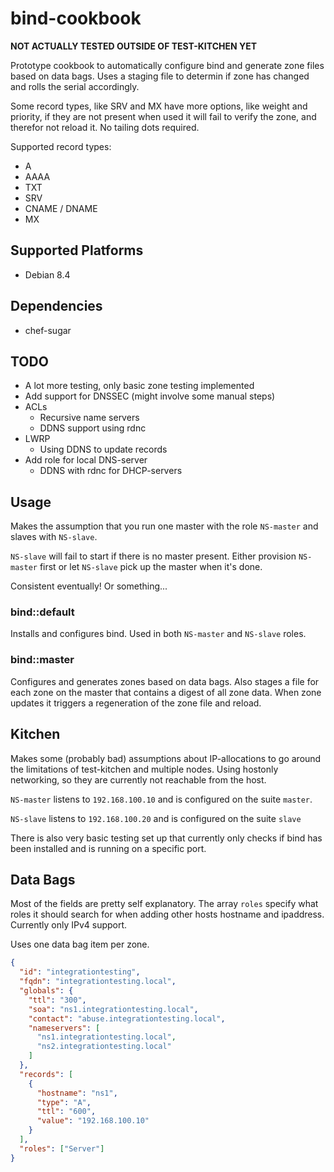 # bind-cookbook

**NOT ACTUALLY TESTED OUTSIDE OF TEST-KITCHEN YET**

Prototype cookbook to automatically configure bind and generate zone files based
on data bags. Uses a staging file to determin if zone has changed and rolls the
serial accordingly.

Some record types, like SRV and MX have more options, like weight and priority,
if they are not present when used it will fail to verify the zone, and therefor
not reload it. No tailing dots required.

Supported record types:
  - A
  - AAAA
  - TXT
  - SRV
  - CNAME / DNAME
  - MX

## Supported Platforms

- Debian 8.4

## Dependencies

- chef-sugar

## TODO

- A lot more testing, only basic zone testing implemented
- Add support for DNSSEC (might involve some manual steps)
- ACLs
  - Recursive name servers
  - DDNS support using rdnc
- LWRP
  - Using DDNS to update records
- Add role for local DNS-server
  - DDNS with rdnc for DHCP-servers

## Usage

Makes the assumption that you run one master with the role `NS-master` and
slaves with `NS-slave`.

`NS-slave` will fail to start if there is no master present. Either provision
`NS-master` first or let `NS-slave` pick up the master when it's done.

Consistent eventually! Or something...

### bind::default
Installs and configures bind. Used in both `NS-master` and `NS-slave` roles.

### bind::master
Configures and generates zones based on data bags. Also stages a file for each
zone on the master that contains a digest of all zone data. When zone updates it
triggers a regeneration of the zone file and reload.

## Kitchen
Makes some (probably bad) assumptions about IP-allocations to go around the
limitations of test-kitchen and multiple nodes. Using hostonly networking, so
they are currently not reachable from the host.

`NS-master` listens to `192.168.100.10` and is configured on the suite `master`.

`NS-slave` listens to `192.168.100.20` and is configured on the suite `slave`

There is also very basic testing set up that currently only checks if bind has
been installed and is running on a specific port.

## Data Bags

Most of the fields are pretty self explanatory. The array `roles` specify what
roles it should search for when adding other hosts hostname and ipaddress.
Currently only IPv4 support.

Uses one data bag item per zone.

```json
{
  "id": "integrationtesting",
  "fqdn": "integrationtesting.local",
  "globals": {
    "ttl": "300",
    "soa": "ns1.integrationtesting.local",
    "contact": "abuse.integrationtesting.local",
    "nameservers": [
      "ns1.integrationtesting.local",
      "ns2.integrationtesting.local"
    ]
  },
  "records": [
    {
      "hostname": "ns1",
      "type": "A",
      "ttl": "600",
      "value": "192.168.100.10"
    }
  ],
  "roles": ["Server"]
}
```
